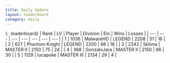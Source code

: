 ```yaml
---
title: Daily Update
layout: leaderboard
category: daily
---
```


{: .leaderboard}
| Rank | LV | Player | Division | Elo | Wins | Losses |
| --- | --- | --- | --- | --- | --- | --- |
| <span data-change="9">1</span> | 1036 | <span title="ID: 261794">MalwareHD</span> | LEGEND | <span data-change="129">2208</span> | <span data-change="21">51</span> | <span data-change="5">16</span> |
| <span data-change="-1">2</span> | 627 | <span title="ID: 742939">Phantom Knight</span> | LEGEND | <span data-change="0">2200</span> | <span data-change="0">66</span> | <span data-change="0">18</span> |
| <span data-change="-1">3</span> | 2342 | <span title="ID: 353063">Sktima</span> | MASTER II | <span data-change="0">2150</span> | <span data-change="0">75</span> | <span data-change="0">24</span> |
| <span data-change="1">4</span> | 368 | <span title="ID: 650626">GonzaloJara</span> | MASTER II | <span data-change="41">2150</span> | <span data-change="5">66</span> | <span data-change="0">30</span> |
| <span data-change="-2">5</span> | 1129 | <span title="ID: 41925">lucapoke</span> | MASTER III | <span data-change="1">2134</span> | <span data-change="5">29</span> | <span data-change="3">4</span> |